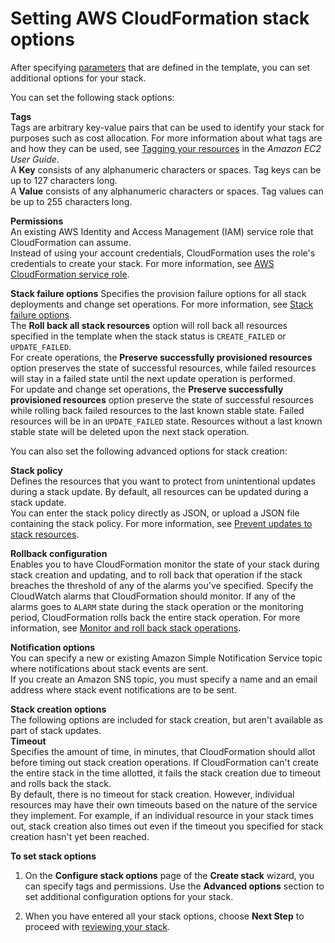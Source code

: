 # Setting AWS CloudFormation stack options<a name="cfn-console-add-tags"></a>

After specifying [parameters](parameters-section-structure.md) that are defined in the template, you can set additional options for your stack\.

You can set the following stack options:

**Tags**  
Tags are arbitrary key\-value pairs that can be used to identify your stack for purposes such as cost allocation\. For more information about what tags are and how they can be used, see [Tagging your resources](http://docs.aws.amazon.com/AWSEC2/latest/UserGuide/Using_Tags.html) in the _Amazon EC2 User Guide_\.  
A **Key** consists of any alphanumeric characters or spaces\. Tag keys can be up to 127 characters long\.  
A **Value** consists of any alphanumeric characters or spaces\. Tag values can be up to 255 characters long\.

**Permissions**  
An existing AWS Identity and Access Management \(IAM\) service role that CloudFormation can assume\.  
Instead of using your account credentials, CloudFormation uses the role's credentials to create your stack\. For more information, see [AWS CloudFormation service role](using-iam-servicerole.md)\.

**Stack failure options** <a name="rollback"></a>
Specifies the provision failure options for all stack deployments and change set operations\. For more information, see [Stack failure options](https://docs.aws.amazon.com/AWSCloudFormation/latest/UserGuide/stack-failure-options.html)\.  
The **Roll back all stack resources** option will roll back all resources specified in the template when the stack status is `CREATE_FAILED` or `UPDATE_FAILED`\.  
For create operations, the **Preserve successfully provisioned resources** option preserves the state of successful resources, while failed resources will stay in a failed state until the next update operation is performed\.  
For update and change set operations, the **Preserve successfully provisioned resources** option preserve the state of successful resources while rolling back failed resources to the last known stable state\. Failed resources will be in an `UPDATE_FAILED` state\. Resources without a last known stable state will be deleted upon the next stack operation\.

You can also set the following advanced options for stack creation:

**Stack policy**  
Defines the resources that you want to protect from unintentional updates during a stack update\. By default, all resources can be updated during a stack update\.  
You can enter the stack policy directly as JSON, or upload a JSON file containing the stack policy\. For more information, see [Prevent updates to stack resources](protect-stack-resources.md)\.

**Rollback configuration**  
Enables you to have CloudFormation monitor the state of your stack during stack creation and updating, and to roll back that operation if the stack breaches the threshold of any of the alarms you've specified\. Specify the CloudWatch alarms that CloudFormation should monitor\. If any of the alarms goes to `ALARM` state during the stack operation or the monitoring period, CloudFormation rolls back the entire stack operation\. For more information, see [Monitor and roll back stack operations](using-cfn-rollback-triggers.md)\.

**Notification options**  
You can specify a new or existing Amazon Simple Notification Service topic where notifications about stack events are sent\.  
If you create an Amazon SNS topic, you must specify a name and an email address where stack event notifications are to be sent\.

**Stack creation options**  
The following options are included for stack creation, but aren't available as part of stack updates\.  
**Timeout**  
Specifies the amount of time, in minutes, that CloudFormation should allot before timing out stack creation operations\. If CloudFormation can't create the entire stack in the time allotted, it fails the stack creation due to timeout and rolls back the stack\.  
By default, there is no timeout for stack creation\. However, individual resources may have their own timeouts based on the nature of the service they implement\. For example, if an individual resource in your stack times out, stack creation also times out even if the timeout you specified for stack creation hasn't yet been reached\.

**To set stack options**

1. On the **Configure stack options** page of the **Create stack** wizard, you can specify tags and permissions\. Use the **Advanced options** section to set additional configuration options for your stack\.

1. When you have entered all your stack options, choose **Next Step** to proceed with [reviewing your stack](cfn-using-console-create-stack-review.md)\.
